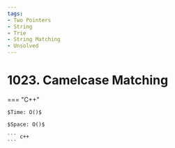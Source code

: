 ```yaml
---
tags:
- Two Pointers
- String
- Trie
- String Matching
- Unsolved
---
```



# 1023. Camelcase Matching

=== "C++"

    $Time: O()$

    $Space: O()$

    ``` c++
    ```
